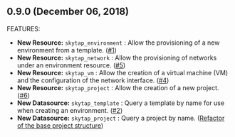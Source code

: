 ## 0.9.0 (December 06, 2018)

FEATURES:

* **New Resource:** `skytap_environment` : Allow the provisioning of a new environment from a template. ([#1](https://github.com/terraform-providers/terraform-provider-skytap/issues/1))
* **New Resource:** `skytap_network` : Allow the provisioning of networks under an environment resource. ([#5](https://github.com/terraform-providers/terraform-provider-skytap/issues/5))
* **New Resource:** `skytap_vm` : Allow the creation of a virtual machine (VM) and the configuration of the network interface. ([#4](https://github.com/terraform-providers/terraform-provider-skytap/issues/4))
* **New Resource:** `skytap_project` : Allow the creation of a new project. ([#6](https://github.com/terraform-providers/terraform-provider-skytap/issues/6))
* **New Datasource:** `skytap_template` : Query a template by name for use when creating an environment. ([#2](https://github.com/terraform-providers/terraform-provider-skytap/issues/2))
* **New Datasource:** `skytap_project` : Query a project by name. ([Refactor of the base project structure](https://github.com/terraform-providers/terraform-provider-skytap/commit/8b22ac59a4cf619a7b692d7b10d5886cd9cbf3e8))
